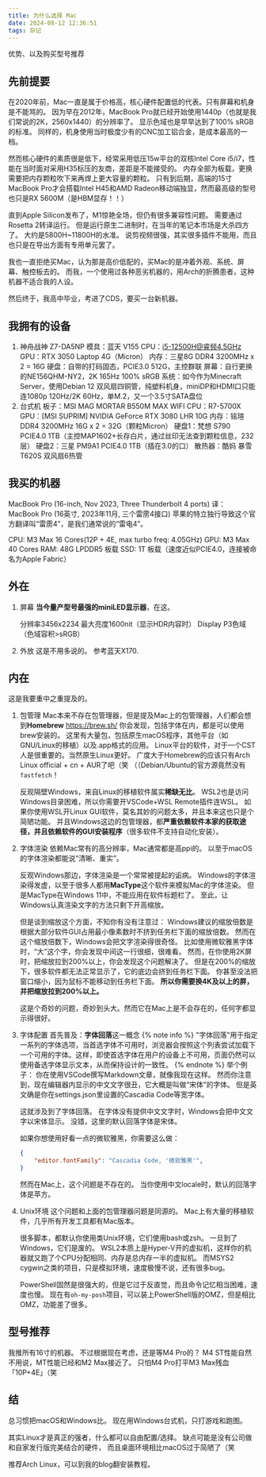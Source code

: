 ```yaml
---
title: 为什么选择 Mac
date: 2024-08-12 12:36:51
tags: 杂记
---
```

优势、以及购买型号推荐
<!-- more -->

## 先前提要
在2020年前，Mac一直是属于价格高，核心硬件配置低的代表。只有屏幕和机身是不能骂的。
因为早在2012年，MacBook Pro就已经开始使用1440p（也就是我们常说的2K，2560x1440）的分辨率了。
显示色域也是早早达到了100% sRGB的标准。
同样的，机身使用当时极度少有的CNC加工铝合金，是成本最高的一档。

然而核心硬件的素质很是低下，经常采用低压15w平台的双核Intel Core i5/i7，性能在当时面对采用H35标压的友商，差距是不能接受的。
内存全部为板载，更换需要把内存颗粒吹下来再焊上更大容量的颗粒。
只有到后期，高端的15寸MacBook Pro才会搭载Intel H45和AMD Radeon移动端独显，然而最高级的型号也只是RX 5600M（是HBM显存！！）

直到Apple Silicon发布了，M1惊艳全场，但仍有很多兼容性问题。
需要通过Rosetta 2转译运行。
但是运行原生二进制时，在当年的笔记本市场是大杀四方了。
大约是5800H~11800H的水准。
说剪视频很强，其实很多插件不能用，而且也只是在导出方面有专用单元罢了。

我也一直拒绝买Mac，认为那是高价低配的，买Mac的是冲着外观、系统、屏幕、触控板去的。
而我，一个使用过各种恶劣机器的，用Arch的折腾患者，这种机器不适合我的人设。

然后终于，我高中毕业，考进了CDS，要买一台新机器。
## 我拥有的设备
1. 神舟战神 Z7-DA5NP
    模具：蓝天 V155
    CPU：i5-12500H@睿频4.5GHz
    GPU：RTX 3050 Laptop 4G（Micron）
    内存：三星8G DDR4 3200MHz x 2 = 16G
    硬盘：自带的打码固态，PCIE3.0 512G，主控群联
    屏幕：自行更换的NE156QHM-NY2，2K 165Hz 100% sRGB
    系统：如今作为Minecraft Server，使用Debian 12
    双风扇四铜管，纯塑料机身，miniDP和HDMI口只能连1080p 120Hz/2K 60Hz，单M.2，又一个3.5寸SATA盘位
2. 台式机
    板子：MSI MAG MORTAR B550M MAX WIFI
    CPU：R7-5700X
    GPU：[MSI SUPRIM] NVIDIA GeForce RTX 3080 LHR 10G
    内存：铭瑄DDR4 3200MHz 16G x 2 = 32G（颗粒Micron）
    硬盘1：梵想 S790 PCIE4.0 1TB（主控MAP1602+长存白片，通过丝印无法查到颗粒信息，232层）
    硬盘2：三星 PM9A1 PCIE4.0 1TB（插在3.0的口）
    散热器：酷妈 暴雪 T620S 双风扇6热管
## 我买的机器
MacBook Pro (16-inch, Nov 2023, Three Thunderbolt 4 ports)
译：
MacBook Pro (16英寸, 2023年11月, 三个雷雳4接口)
苹果的特立独行导致这个官方翻译叫“雷雳4”，是我们通常说的“雷电4”。

CPU: M3 Max 16 Cores(12P + 4E, max turbo freq: 4.05GHz)
GPU: M3 Max 40 Cores
RAM: 48G LPDDR5 板载
SSD: 1T 板载（速度近似PCIE4.0，连接被命名为Apple Fabric）
## 外在
1. 屏幕
    **当今量产型号最强的miniLED显示器**，在这。

    分辨率3456x2234
    最大亮度1600nit（显示HDR内容时）
    Display P3色域（色域容积>sRGB）
2. 外放
    这是不用多说的。
    参考蓝天X170.
## 内在
这是我要重中之重提及的。
1. 包管理
    Mac本来不存在包管理器，但是提及Mac上的包管理器，人们都会想到**Homebrew**
    https://brew.sh/
    你会发现，包括字体在内，都是可以使用brew安装的。
    这里有大量包，包括原生macOS程序，其他平台（如GNU/Linux的移植）以及.app格式的应用。
    Linux平台的软件，对于一个CST人是很重要的。当然原生Linux更好。
    广度大于Homebrew的应该只有Arch Linux official + cn + AUR了吧（笑
    （（Debian/Ubuntu的官方源竟然没有`fastfetch`！

    反观隔壁Windows，来自Linux的移植软件属实**稀缺无比**。
    WSL2也是访问Windows目录困难，所以你需要开VSCode+WSL Remote插件连WSL。
    如果你使用WSL开Linux GUI软件，莫名其妙的问题太多，并且本来这也只是个简陋功能。
    并且Windows这边的包管理器，都**严重依赖软件本家的获取途径，并且依赖软件的GUI安装程序**（很多软件不支持自动化安装）。
2. 字体渲染
    依赖Mac常有的高分辨率，Mac通常都是高ppi的。
    以至于macOS的字体渲染都能说“清晰、重实”。

    反观Windows那边，字体渲染是一个常常被提起的诟病。
    Windows的字体渲染得发虚，以至于很多人都用**MacType**这个软件来模拟Mac的字体渲染。
    但是MacType在Windows 11中，不能应用在软件标题栏了。
    至此，让Windows认真渲染文字的方法只剩下开高缩放。
    
    但是谈到缩放这个方面，不知你有没有注意过：
    Windows建议的缩放倍数是根据大部分软件GUI占用最小像素数时不挤到任务栏下面的缩放倍数。
    然而在这个缩放倍数下，Windows会把文字渲染得很奇怪。
    比如使用微软雅黑字体时，“大”这个字，你会发现中间这一行很细，很难看。
    然而，在你使用2K屏时，把缩放拉到200%以上，你会发现这个问题解决了。
    但是在200%的缩放下，很多软件都无法正常显示了，它的底边会挤到任务栏下面。
    你甚至没法把窗口缩小，因为鼠标不能移动到任务栏下面。
    **所以你需要换4K及以上的屏，并把缩放拉到200%以上。**

    这是个奇妙的问题，奇妙到头大。然而它在Mac上是不会存在的，任何字都显示得很好。
3. 字体配置
    首先普及：**字体回落**这一概念
    {% note info %}
    "字体回落"用于指定一系列的字体选项，当首选字体不可用时，浏览器会按照这个列表尝试加载下一个可用的字体。这样，即使首选字体在用户的设备上不可用，页面仍然可以使用备选字体显示文本，从而保持设计的一致性。
    {% endnote %}
    举个例子：
    你在使用VSCode撰写Markdown文章，就像我现在这样。
    然而你注意到，现在编辑器内显示的中文文字很丑，它大概是叫做“宋体”的字体。
    但是英文确是你在settings.json里设置的Cascadia Code等宽字体。

    这就涉及到了字体回落。
    在字体没有提供中文文字时，Windows会把中文文字以宋体显示。
    没错，这里的默认回落字体是宋体。

    如果你想使用好看一点的微软雅黑，你需要这么做：
    ```json
    {
        "editor.fontFamily": "Cascadia Code, '微软雅黑'",
    }
    ```
    然而在Mac上，这个问题是不存在的。
    当你使用中文locale时，默认的回落字体是苹方。
4. Unix环境
    这个问题和上面的包管理器问题是同源的。
    Mac上有大量的移植软件，几乎所有开发工具都有Mac版本。

    很多脚本，都默认你使用类Unix环境，它们使用bash或zsh。
    一旦到了Windows，它们是废的。
    WSL2本质上是Hyper-V开的虚拟机，这样你的机器就又跑了个CPU分配相同、内存是总内存一半的虚拟机。
    而MSYS2 cygwin之类的项目，只是模拟环境，速度极慢不说，还有很多bug。

    PowerShell固然是很强大的，但是它过于反直觉，而且命令记忆相当困难，速度也慢。
    现在有`oh-my-posh`项目，可以装上PowerShell版的OMZ，但是相比OMZ，功能差了很多。

## 型号推荐

我推所有16寸的机器。
不过根据现在考虑，还是等M4 Pro的？
M4 ST性能自然不用说，MT性能已经和M2 Max接近了。
只怕M4 Pro打平M3 Max残血「10P+4E」（笑

## 结

总习惯把macOS和Windows比。
现在用Windows台式机，只打游戏和跑图。

其实Linux才是真正的强者，什么都可以自由配置/选择。
缺点可能是没有公司做和自家发行版完美结合的硬件，
而且桌面环境相比macOS过于简陋了（笑

推荐Arch Linux，可以到我的blog翻安装教程。